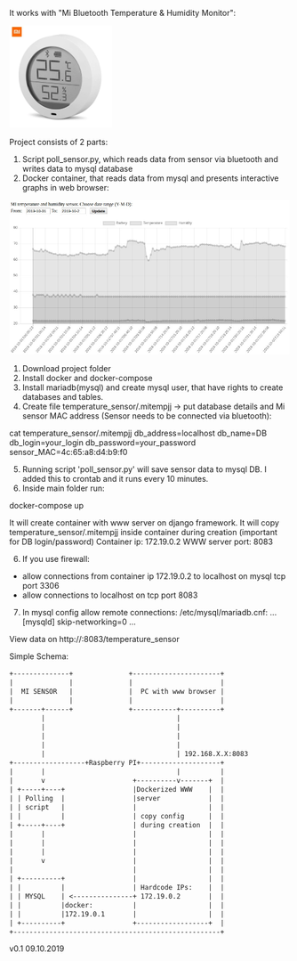 It works with "Mi Bluetooth Temperature & Humidity Monitor":

![Mi Sensor](misensor.png?raw=true "Mi Sensor")

Project consists of 2 parts:
1. Script poll_sensor.py, which reads data from sensor via bluetooth and writes data to mysql database
2. Docker container, that reads data from mysql and presents interactive graphs in web browser:

![Screenshot](screenshot.jpg?raw=true "Screenshot")


1. Download project folder
2. Install docker and docker-compose
3. Install mariadb(mysql) and create mysql user, that have rights to create databases and tables.
4. Create file temperature_sensor/.mitempjj -> put database details and Mi sensor MAC address (Sensor needs to be connected via bluetooth):

cat temperature_sensor/.mitempjj
db_address=localhost
db_name=DB
db_login=your_login
db_password=your_password
sensor_MAC=4c:65:a8:d4:b9:f0

5. Running script 'poll_sensor.py' will save sensor data to mysql DB. I added this to crontab and it runs every 10 minutes.
6. Inside main folder run:

docker-compose up

It will create container with www server on django framework.
It will copy temperature_sensor/.mitempjj inside container during creation (important for DB login/password)
Container ip: 172.19.0.2
WWW server port: 8083

6. If you use firewall:
- allow connections from container ip 172.19.0.2 to localhost on mysql tcp port 3306
- allow connections to localhost on tcp port 8083

7. In mysql config allow remote connections:
/etc/mysql/mariadb.cnf:
...
[mysqld]
skip-networking=0
...

View data on http://<raspberry pi IP>:8083/temperature_sensor

Simple Schema:
```
+--------------+              +----------------------+
|              |              |                      |
|  MI SENSOR   |              |  PC with www browser |
|              |              |                      |
+-------+------+              +-----------+----------+
        |                                 |
        |                                 |
        |                                 |
        |                                 |
        |                                 | 192.168.X.X:8083
+------------------+Raspberry PI+--------------------+
|       |                                 |          |
|       v                      +----------v-------+  |
| +-----+----+                 |Dockerized WWW    |  |
| | Polling  |                 |server            |  |
| | script   |                 |                  |  |
| |          |                 | copy config      |  |
| +-----+----+                 | during creation  |  |
|       |                      |                  |  |
|       |                      |                  |  |
|       |                      |                  |  |
|       v                      |                  |  |
|                              |                  |  |
| +----------+                 |                  |  |
| |          |                 | Hardcode IPs:    |  |
| | MYSQL    | <---------------+ 172.19.0.2       |  |
| |          |docker:          |                  |  |
| |          |172.19.0.1       |                  |  |
| +----------+                 +------------------+  |
+----------------------------------------------------+
```


v0.1 09.10.2019
